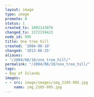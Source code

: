```yaml
---
layout: image
type: image
promote: 0
status: 1
created_ts: 1092143076
changed_ts: 1372159423
node_id: 995
title: One tree hill
created: '2004-08-10'
changed: '2013-06-25'
aliases:
- "/2004/08/10/one_tree_hill/"
permalink: "/2004/08/10/one_tree_hill/"
tags:
- Bay of Islands
images:
- - src: image/images/img_2105-995.jpg
    name: img_2105-995.jpg
---
```


